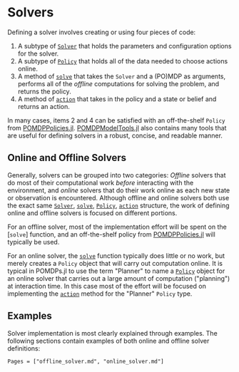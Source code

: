 # Solvers

Defining a solver involves creating or using four pieces of code:

1. A subtype of [`Solver`](@ref) that holds the parameters and configuration options for the solver.
2. A subtype of [`Policy`](@ref) that holds all of the data needed to choose actions online.
3. A method of [`solve`](@ref) that takes the `Solver` and a (PO)MDP as arguments, performs all of the *offline* computations for solving the problem, and returns the policy.
4. A method of [`action`](@ref) that takes in the policy and a state or belief and returns an action.

In many cases, items 2 and 4 can be satisfied with an off-the-shelf `Policy` from [POMDPPolicies.jl](https://github.com/JuliaPOMDP/POMDPPolicies.jl). [POMDPModelTools.jl](https://github.com/JuliaPOMDP/POMDPModelTools.jl) also contains many tools that are useful for defining solvers in a robust, concise, and readable manner.

## Online and Offline Solvers

Generally, solvers can be grouped into two categories: *Offline* solvers that do most of their computational work *before* interacting with the environment, and *online* solvers that do their work online as each new state or observation is encountered.
Although offline and online solvers both use the exact same [`Solver`](@ref), [`solve`](@ref), [`Policy`](@ref), [`action`](@ref) structure, the work of defining online and offline solvers is focused on different portions.

For an offline solver, most of the implementation effort will be spent on the [`solve`] function, and an off-the-shelf policy from [POMDPPolicies.jl](https://github.com/JuliaPOMDP/POMDPPolicies.jl) will typically be used.

For an online solver, the [`solve`](@ref) function typically does little or no work, but merely creates a `Policy` object that will carry out computation online. It is typical in POMDPs.jl to use the term "Planner" to name a [`Policy`](@ref) object for an online solver that carries out a large amount of computation ("planning") at interaction time. In this case most of the effort will be focused on implementing the [`action`](@ref) method for the "Planner" `Policy` type.

## Examples

Solver implementation is most clearly explained through examples. The following sections contain examples of both online and offline solver definitions:
```@contents
Pages = ["offline_solver.md", "online_solver.md"]
```
